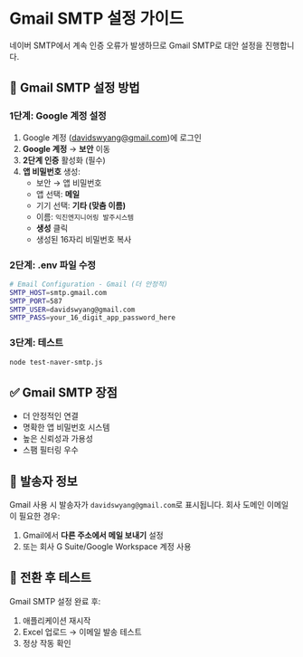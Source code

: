 # Gmail SMTP 설정 가이드

네이버 SMTP에서 계속 인증 오류가 발생하므로 Gmail SMTP로 대안 설정을 진행합니다.

## 🔧 Gmail SMTP 설정 방법

### 1단계: Google 계정 설정
1. Google 계정 (davidswyang@gmail.com)에 로그인
2. **Google 계정** → **보안** 이동
3. **2단계 인증** 활성화 (필수)
4. **앱 비밀번호** 생성:
   - 보안 → 앱 비밀번호
   - 앱 선택: **메일**
   - 기기 선택: **기타 (맞춤 이름)**
   - 이름: `익진엔지니어링 발주시스템`
   - **생성** 클릭
   - 생성된 16자리 비밀번호 복사

### 2단계: .env 파일 수정
```bash
# Email Configuration - Gmail (더 안정적)
SMTP_HOST=smtp.gmail.com
SMTP_PORT=587
SMTP_USER=davidswyang@gmail.com
SMTP_PASS=your_16_digit_app_password_here
```

### 3단계: 테스트
```bash
node test-naver-smtp.js
```

## ✅ Gmail SMTP 장점
- 더 안정적인 연결
- 명확한 앱 비밀번호 시스템
- 높은 신뢰성과 가용성
- 스팸 필터링 우수

## 📧 발송자 정보
Gmail 사용 시 발송자가 `davidswyang@gmail.com`로 표시됩니다.
회사 도메인 이메일이 필요한 경우:
1. Gmail에서 **다른 주소에서 메일 보내기** 설정
2. 또는 회사 G Suite/Google Workspace 계정 사용

## 🔄 전환 후 테스트
Gmail SMTP 설정 완료 후:
1. 애플리케이션 재시작
2. Excel 업로드 → 이메일 발송 테스트
3. 정상 작동 확인